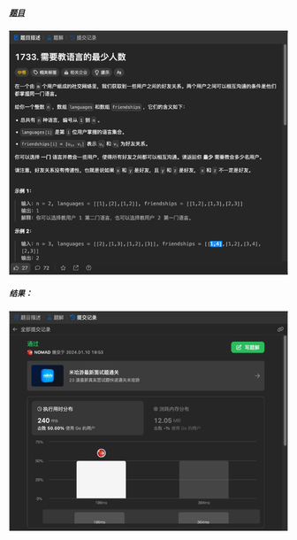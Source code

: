 ##### [题目](https://leetcode.cn/problems/minimum-number-of-people-to-teach/description/)
![pic](img.png)
##### 结果：
![pic](result.png)